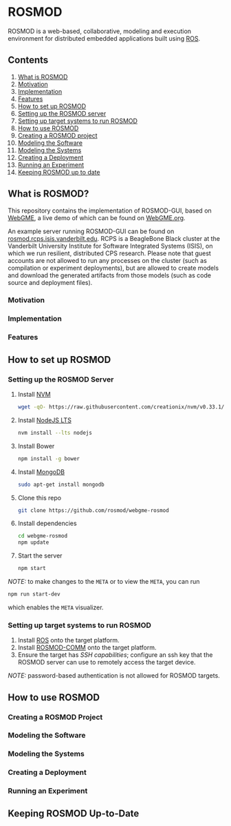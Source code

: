 # ROSMOD

ROSMOD is a web-based, collaborative, modeling and execution
environment for distributed embedded applications built using
[ROS](http://www.ros.org).

## Contents

1. [What is ROSMOD](#what-is-rosmod)
  1. [Motivation](#motivation)
  2. [Implementation](#implementation)
  3. [Features](#features)
2. [How to set up ROSMOD](#how-to-set-up-rosmod)
  1. [Setting up the ROSMOD server](#setting-up-the-rosmod-server)
  2. [Setting up target systems to run ROSMOD](#setting-up-target-systems-to-run-rosmod)
3. [How to use ROSMOD](#how-to-use-rosmod)
  1. [Creating a ROSMOD project](#creating-a-rosmod-project)
  2. [Modeling the Software](#modeling-the-software)
  3. [Modeling the Systems](#modeling-the-systems)
  4. [Creating a Deployment](#creating-a-deployment)
  5. [Running an Experiment](#running-an-experiment)
4. [Keeping ROSMOD up to date](#keeping-rosmod-up-to-date)


## What is ROSMOD?

This repository contains the implementation of ROSMOD-GUI, based on
[WebGME](http://github.com/webgme/webgme), a live demo of which can be
found on [WebGME.org](http://webgme.org).

An example server running ROSMOD-GUI can be found on
[rosmod.rcps.isis.vanderbilt.edu](http://rosmod.rcps.isis.vanderbilt.edu).
RCPS is a BeagleBone Black cluster at the Vanderbilt University
Institute for Software Integrated Systems (ISIS), on which we run
resilient, distributed CPS research.  Please note that guest accounts
are not allowed to run any processes on the cluster (such as
compilation or experiment deployments), but are allowed to create
models and download the generated artifacts from those models (such as
code source and deployment files).

### Motivation

### Implementation

### Features

## How to set up ROSMOD

### Setting up the ROSMOD Server

1. Install [NVM](https://github.com/creationix/nvm)
   ```bash
   wget -qO- https://raw.githubusercontent.com/creationix/nvm/v0.33.1/install.sh | bash
   ```
2. Install [NodeJS LTS](http://nodejs.org)
   ```bash
   nvm install --lts nodejs
   ```
3. Install Bower
   ```bash
   npm install -g bower
   ```
4. Install [MongoDB](http://mongodb.com)
   ```bash
   sudo apt-get install mongodb
   ```
5. Clone this repo
   ```bash
   git clone https://github.com/rosmod/webgme-rosmod
   ```
6. Install dependencies
   ```bash
   cd webgme-rosmod
   npm update
   ```
7. Start the server
   ```bash
   npm start
   ```
   
*NOTE:* to make changes to the `META` or to view the `META`, you can run 

``` bash
npm run start-dev
```

which enables the `META` visualizer.

### Setting up target systems to run ROSMOD

1. Install [ROS](http://www.ros.org) onto the target platform.
2. Install [ROSMOD-COMM](http://github.com/rosmod/rosmod-comm) onto
   the target platform.
3. Ensure the target has *SSH capabilities*; configure an ssh key that
   the ROSMOD server can use to remotely access the target device.
   
*NOTE:* password-based authentication is not allowed for ROSMOD
 targets.

## How to use ROSMOD

### Creating a ROSMOD Project

### Modeling the Software

### Modeling the Systems

### Creating a Deployment

### Running an Experiment

## Keeping ROSMOD Up-to-Date

